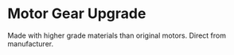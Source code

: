 # Motor Gear Upgrade

Made with higher grade materials than original motors.  Direct from manufacturer.
